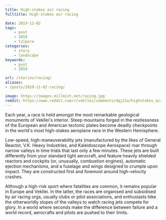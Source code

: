 ```yaml
---
title: High-stakes air racing
fulltitle: High-stakes air racing

date: 2019-11-02
tags:
    - post
    - 2019
    - tzipora
categories:
    - story
    - landscape
keywords:
    - post
    - 2019

url: /stories/racing/
aliases:
- /posts/2019-11-02-racing/

image: https://images.millmint.net/racing.jpg
reddit: https://www.reddit.com/r/vekllei/comments/dqj21w/highstakes_air_racing/
---
```


Each year, a race is held amongst the most remarkable geological monuments of Vekllei's interior. Steep mountains forged in the restlessness of the European and American tectonic plates become deadly checkpoints in the world's most high-stakes aeroplane race in the Western Hemisphere.

Low-speed, high-maneuverability jets (manufactured by the likes of General Reactor, V.K. Heavy Industries, and Kaleidoscope Aerospace) roar through narrow valleys in time trials that last only a few minutes. These jets are built differently from your standard light aerocraft, and feature heavily shielded reactors and cockpits (or, unusually, combustion engines), automatic ejection mechanisms, and a fuselage and wings designed to crumple upon impact. They are constructed first and foremost around high-velocity crashes.

Although a high-risk sport where fatalities are common, it remains popular in Europe and Vekllei. In the latter, the races are organised and subsidised by air racing orgs, usually clubs or pilot associations, and enthusiasts hike the otherworldly slopes of the valleys to watch racing jets compete for glory. In a world where seconds make the difference between failure and a world record, aerocrafts and pilots are pushed to their limits.
